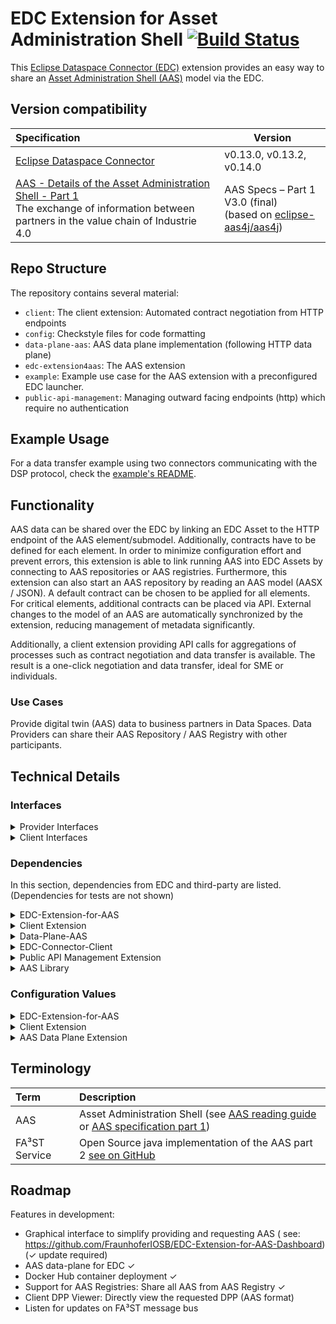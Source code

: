 # EDC Extension for Asset Administration Shell [![Build Status](https://github.com/FraunhoferIOSB/EDC-Extension-for-AAS/actions/workflows/gradle.yml/badge.svg)](https://github.com/FraunhoferIOSB/EDC-Extension-for-AAS/actions)

This [Eclipse Dataspace Connector (EDC)](https://github.com/eclipse-dataspaceconnector/DataSpaceConnector) extension
provides an easy way to share
an [Asset Administration Shell (AAS)](https://www.plattform-i40.de/SiteGlobals/IP/Forms/Listen/Downloads/EN/Downloads_Formular.html?cl2Categories_TechnologieAnwendungsbereich_name=Verwaltungsschale)
model via the EDC.

## Version compatibility

| Specification                                                                                                                                                                                                                                                                | Version                                                                                                      |
|:-----------------------------------------------------------------------------------------------------------------------------------------------------------------------------------------------------------------------------------------------------------------------------|--------------------------------------------------------------------------------------------------------------|
| [Eclipse Dataspace Connector](https://github.com/eclipse-dataspaceconnector/DataSpaceConnector)                                                                                                                                                                              | v0.13.0, v0.13.2, v0.14.0                                                                                    |
| [AAS - Details of the Asset Administration Shell - Part 1](https://www.plattform-i40.de/IP/Redaktion/EN/Downloads/Publikation/Details_of_the_Asset_Administration_Shell_Part1_V3.html)<br />The exchange of information between partners in the value chain of Industrie 4.0 | AAS Specs – Part 1 V3.0 (final)<br/>(based on [eclipse-aas4j/aas4j](https://github.com/eclipse-aas4j/aas4j)) |

## Repo Structure

The repository contains several material:

- `client`: The client extension: Automated contract negotiation from HTTP endpoints
- `config`: Checkstyle files for code formatting
- `data-plane-aas`: AAS data plane implementation (following HTTP data plane)
- `edc-extension4aas`: The AAS extension
- `example`: Example use case for the AAS extension with a preconfigured EDC launcher.
- `public-api-management`: Managing outward facing endpoints (http) which require no authentication

<!-- ------------------Template Section --------------------------- -->

## Example Usage

For a data transfer example using two connectors communicating with the DSP protocol, check
the [example's README](example/README.md).

## Functionality

AAS data can be shared over the EDC by linking an EDC Asset to the HTTP endpoint of the AAS element/submodel.
Additionally,
contracts have to be defined for each element. In order to minimize configuration effort and prevent errors, this
extension is able to link running AAS into EDC Assets by connecting to AAS repositories or AAS registries. Furthermore,
this
extension can also start an AAS repository by reading an AAS
model (AASX / JSON). A default contract can be chosen to be applied for all elements. For critical elements, additional
contracts can
be placed via API. External changes to the model of an AAS are automatically synchronized by the extension, reducing
management of metadata significantly.

Additionally, a client extension providing API calls for aggregations of processes such as contract negotiation and data
transfer is available. The result is a one-click negotiation and data transfer, ideal for SME or individuals.

### Use Cases

Provide digital twin (AAS) data to business partners in Data Spaces. Data Providers can share their AAS Repository / AAS
Registry with other participants.

## Technical Details

### Interfaces

<details>

<summary>Provider Interfaces</summary>

| HTTP Method | Interface (edc:1234/api/...) ((a) = only for authenticated users) | Parameters ((r) = required)                                                                                                                                                  | Description                                                                                                                                                                                                                                            |
|:------------|:------------------------------------------------------------------|:-----------------------------------------------------------------------------------------------------------------------------------------------------------------------------|:-------------------------------------------------------------------------------------------------------------------------------------------------------------------------------------------------------------------------------------------------------|
| GET         | config (a)                                                        | -                                                                                                                                                                            | Get current extension configuration values.                                                                                                                                                                                                            |
| PATCH       | config (a)                                                        | Body: Updated config values (JSON) (r)                                                                                                                                       | Update config values.                                                                                                                                                                                                                                  |
| POST        | service (a)                                                       | Query Parameter "url"                                                                                                                                                        | Register a standalone AAS service (e.g., FA³ST) to this extension. The service can now be supplied in JSON format with a selection of AAS elements to register and access and usage policies per AAS element. See changelog.md for an example of this. |
| DELETE      | service (a)                                                       | Query Parameter "url" (r)                                                                                                                                                    | Unregister an AAS service (e.g., FA³ST) from this extension, possibly shutting down the service if it has been started internally.                                                                                                                     |
| POST        | registry (a)                                                      | Query Parameter "url" (r)                                                                                                                                                    | Register an AAS registry (e.g., FA³ST) to this extension.                                                                                                                                                                                              |
| DELETE      | registry (a)                                                      | Query Parameter "url" (r)                                                                                                                                                    | Unregister an AAS registry (e.g., FA³ST) from this extension.                                                                                                                                                                                          |
| POST        | environment (a)                                                   | Query Parameters: "environment": Path to AAS environment (r), "port": HTTP communication port of service to be created , "config": Path to an AAS service configuration file | Start a new AAS service internally. If a port is provided explicitly, this port will be used for communications with the AAS service.                                                                                                                  |
| GET         | selfDescription                                                   | Query Parameter "url"                                                                                                                                                        | Return the self-description of all registered services/registries of this extension. If url is defined, return only this self-description.                                                                                                             |

</details>

<details>
<summary>Client Interfaces</summary>

| HTTP Method | Interface (edc:1234/api/automated/...) ((a) = only for authenticated users) | Parameters ((r) = required)                                                                                                                                        | Description                                                                                                                                                                                                                                                                                                                                        |
|:------------|:----------------------------------------------------------------------------|:-------------------------------------------------------------------------------------------------------------------------------------------------------------------|:---------------------------------------------------------------------------------------------------------------------------------------------------------------------------------------------------------------------------------------------------------------------------------------------------------------------------------------------------|
| POST        | negotiate (a)                                                               | Query Parameter "providerUrl": URL (r), Query Parameter "providerId": String (r), Query Parameter "assetId": String (r), Query Parameter "dataDestinationUrl": URL | Perform an automated contract negotiation with a provider (given provider URL and ID) and get the data stored for the specified asset. Optionally, a data destination URL can be specified where the data is sent to instead of the extension's log, or a data address can be provided through the request body which defines the data destination |
| GET         | dataset (a)                                                                 | Query Parameter "providerUrl": URL (r), Query Parameter "assetId": String (r), Query Parameter "providerId": String (r)                                            | Get dataset from the specified provider's catalog that contains the specified asset's policies.                                                                                                                                                                                                                                                    |
| POST        | negotiateContract (a)                                                       | request body: org.eclipse.edc.connector.contract.spi.types.negotiation.ContractRequest (r)                                                                         | Using a contractRequest (JSON in http request body), negotiate a contract. Returns the corresponding agreementId on success.                                                                                                                                                                                                                       |
| GET         | transfer (a)                                                                | Query Parameter "providerUrl": URL (r), Query Parameter "agreementId": String (r), Query Parameter "assetId": String (r), Query Parameter "dataDestinationUrl"     | Submits a data transfer request to the providerUrl. On success, returns the data behind the specified asset. Optionally, a data destination URL can be specified where the data is sent to instead of the extension's log.                                                                                                                         |
| POST        | acceptedPolicies (a)                                                        | request body: List of PolicyDefinitions (JSON) (r)                                                                                                                 | Adds the given PolicyDefinitions to the accepted PolicyDefinitions list (Explanation: On fully automated negotiation, the provider's PolicyDefinition is matched against the consumer's accepted PolicyDefinitions list. If any PolicyDefinition fits the provider's, the negotiation continues.) Returns "OK"-Response if requestBody is valid.   |
| GET         | acceptedPolicies (a)                                                        | -                                                                                                                                                                  | Returns the client extension's accepted policy definitions for fully automated negotiation.                                                                                                                                                                                                                                                        |
| DELETE      | acceptedPolicies (a)                                                        | request body: PolicyDefinition: PolicyDefinition (JSON) (r)                                                                                                        | Updates the client extension's accepted policy definition with the same policyDefinitionId as the request.                                                                                                                                                                                                                                         |
| PUT         | acceptedPolicies (a)                                                        | request body: PolicyDefinitionId: String (JSON) (r)                                                                                                                | Deletes a client extension's accepted policy definition with the same policyDefinitionId as the request.                                                                                                                                                                                                                                           |

</details>

### Dependencies

In this section, dependencies from EDC and third-party are listed. (Dependencies for tests are not shown)
<details>
<summary>EDC-Extension-for-AAS</summary>

| Name                                          | Description                                                                                         |
|:----------------------------------------------|:----------------------------------------------------------------------------------------------------|
| public-api-management (local)                 | Centralized http authentication request filter                                                      |
| aas-lib (local)                               | Provides common objects for AAS data plane and AAS extension                                        |
| de.fraunhofer.iosb.ilt.faaast.service:starter | [FA³ST Service](https://github.com/FraunhoferIOSB/FAAAST-Service) to start AAS services internally. |
| org.eclipse.edc:http-lib                      | OkHttp3 Fields                                                                                      |
| org.eclipse.edc:data-plane-http-spi           | HTTPDataAddress                                                                                     |
| org.eclipse.edc:json-ld-spi                   | Policy action attributes                                                                            |
| org.eclipse.edc:asset-spi                     | EDC Asset                                                                                           |
| org.eclipse.edc:contract-spi                  | EDC Contract/Policy                                                                                 |

</details>
<details>
<summary>Client Extension</summary>  

| Name                                        | Description                                    |
|:--------------------------------------------|:-----------------------------------------------|
| public-api-management (local)               | Centralized http authentication request filter |
| org.eclipse.edc:connector-core              | PolicyService                                  |
| org.eclipse.edc:control-plane-contract      | Observe contract negotiations                  |
| org.eclipse.edc:control-plane-transform     | Type transformers                              |
| org.eclipse.edc:data-plane-http-spi         | HttpDataAddress                                |
| org.eclipse.edc:dsp-catalog-http-dispatcher | EDC constants                                  |
| org.eclipse.edc:json-ld-lib                 | JsonLD expansion                               |

</details>
<details>
<summary>Data-Plane-AAS</summary>

| Name                                      | Description                                                                        |
|:------------------------------------------|:-----------------------------------------------------------------------------------|
| org.eclipse.edc:data-plane-spi            | Data-plane functionality                                                           |
| org.eclipse.edc:lib                       | OkHttp3 Fields + EdcHttpClient implementation                                      |
| org.eclipse.digitaltwin.aas4j:aas4j-model | [Eclipse AAS4J java model](https://github.com/eclipse-aas4j/aas4j/tree/main/model) |

</details>
<details>
<summary>EDC-Connector-Client</summary>

| Name                                    | Description                                                  |
|:----------------------------------------|:-------------------------------------------------------------|
| aas-lib (local)                         | Provides common objects for AAS data plane and AAS extension |
| org.eclipse.edc:asset-spi               | EDC Asset                                                    |
| org.eclipse.edc:contract-spi            | EDC Policy/Contract                                          |
| org.eclipse.edc:transform-lib           | Transformers to / from JSON                                  |
| org.eclipse.edc:control-plane-transform | Transformers to / from JSON                                  |
| org.eclipse.edc:json-ld                 | JSON-LD expansion / compaction                               |
| org.eclipse.edc:runtime-core            | Core services                                                |
| org.eclipse.edc:connector-core          | Core services                                                |

</details>
<details>
<summary>Public API Management Extension</summary>  

| Name                     | Description            |
|:-------------------------|:-----------------------|
| org.eclipse.edc:auth-spi | EDC Authentication SPI |

</details>

<details>
<summary>AAS Library</summary>  

| Name                                      | Description                                                                        |
|:------------------------------------------|:-----------------------------------------------------------------------------------|
| org.eclipse.edc:asset-spi                 | Asset, DataAddress                                                                 |
| org.eclipse.digitaltwin.aas4j:aas4j-model | [Eclipse AAS4J java model](https://github.com/eclipse-aas4j/aas4j/tree/main/model) |

</details>

### Configuration Values

<details>
<summary>EDC-Extension-for-AAS</summary>

| Key (edc.aas.)              | Value Type        | Description                                                                                                                                                                      |
|:----------------------------|:------------------|:---------------------------------------------------------------------------------------------------------------------------------------------------------------------------------|
| allowSelfSignedCertificates | boolean           | Whether to allow self-signed certificates for own AAS services/registries.                                                                                                       |
| defaultAccessPolicyPath     | path              | Path to an access policy file (JSON). This policy will be used as the default access policy for all assets created after the configuration value has been set.                   |
| defaultContractPolicyPath   | path              | Path to a contract policy file (JSON). This policy will be used as the default contract policy for all assets created after the configuration value has been set.                |
| exposeSelfDescription       | boolean           | Whether the Self Description should be exposed on {edc}/api/selfDescription. When set to False, the selfDescription is still available for authenticated requests. Default: True |
| localAASModelPath           | path              | A path to a serialized AAS environment compatible to specification version 3.0RC01 (see: https://github.com/FraunhoferIOSB/FAAAST-Service/blob/main/README.md)                   |
| localAASServiceConfigPath   | path              | Path to AAS config for locally started AAS service. Required, if localAASServicePort is not defined, but localAASModelPath is defined.                                           |
| localAASServicePort         | Open network port | Port to locally created AAS service. Required, if localAASModelPath is defined and localAASServiceConfigPath is not defined.                                                     |
| onlySubmodels               | boolean           | (Provider) Only register submodels of AAS services. Default: True                                                                                                                |
| remoteAasLocation           | URL               | Register a URL of an AAS service (such as FA³ST) that is already running and is conformant with official AAS API specification                                                   |
| useAasDataPlane             | boolean           | Whether to use AAS data plane or HTTP DataPlane to register AAS elements. (Default: False)                                                                                       |
| syncPeriod                  | number in seconds | Time period in which AAS services should be polled for structural changes (added/deleted elements etc.). Default: 50 (seconds).                                                  |

</details>
<details>
<summary>Client Extension</summary>  

| Key (edc.client.)             | Value Type              | Description                                                                                                                                                                   |
|:------------------------------|:------------------------|:------------------------------------------------------------------------------------------------------------------------------------------------------------------------------|
| acceptAllProviderOffers       | boolean                 | Accept any contractOffer offered by all provider connectors on automated contract negotiation (e.g., trusted provider)                                                        |
| acceptedPolicyDefinitionsPath | path                    | Path pointing to a JSON-file containing acceptable PolicyDefinitions for automated contract negotiation in a list (only policies must match in a provider's PolicyDefinition) |
| waitForAgreementTimeout       | whole number in seconds | How long should the extension wait for an agreement when automatically negotiating a contract? Default value is 20(s).                                                        |
| waitForCatalogTimeout         | whole number in seconds | How long should the extension wait for a catalog? Default value is 20(s).                                                                                                     |
| waitForTransferTimeout        | whole number in seconds | How long should the extension wait for a data transfer when automatically negotiating a contract? Default value is 20(s).                                                     |

</details>

<details>
<summary>AAS Data Plane Extension</summary>

| Key (edc.dataplane.aas.)            | Values Type | Description                                                                                                                                   |
|:------------------------------------|:------------|:----------------------------------------------------------------------------------------------------------------------------------------------|
| acceptOwnSelfSignedCertificates     | boolean     | Accept self-signed certificates from own AAS services <u>if the configured EDC is a data provider.</u>                                        |
| acceptForeignSelfSignedCertificates | boolean     | Accept self-signed certificates from ALL AAS services <u>if the configured EDC shall send data to services with self-signed certificates.</u> |

</details>

## Terminology

| Term          | Description                                                                                                                                                                                                                                                                                                        |
|:--------------|:-------------------------------------------------------------------------------------------------------------------------------------------------------------------------------------------------------------------------------------------------------------------------------------------------------------------|
| AAS           | Asset Administration Shell (see [AAS reading guide](https://industrialdigitaltwin.org/wp-content/uploads/2022/11/2022-11-03_IDTA_AAS-Reading-Guide.pdf) or [AAS specification part 1](https://www.plattform-i40.de/IP/Redaktion/DE/Downloads/Publikation/Details_of_the_Asset_Administration_Shell_Part1_V3.html)) |
| FA³ST Service | Open Source java implementation of the AAS part 2 [see on GitHub](https://github.com/FraunhoferIOSB/FAAAST-Service)                                                                                                                                                                                                |

## Roadmap

Features in development:

- Graphical interface to simplify providing and requesting AAS (
  see: https://github.com/FraunhoferIOSB/EDC-Extension-for-AAS-Dashboard) (&#x2713; update required)
- AAS data-plane for EDC &#x2713;
- Docker Hub container deployment &#x2713;
- Support for AAS Registries: Share all AAS from AAS Registry &#x2713;
- Client DPP Viewer: Directly view the requested DPP (AAS format)
- Listen for updates on FA³ST message bus
